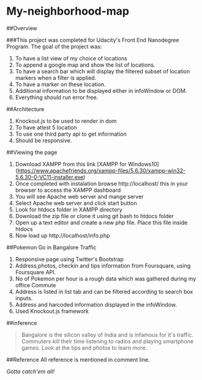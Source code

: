 # My-neighborhood-map

##Overview

###This project was completed for Udacity's Front End Nanodegree Program. The goal of the project was:
1. To have a list view of my choice of locations
2. To append a google map and show the list of locations.
3. To have a search bar which will display the filtered subset of location markers when a filter is applied.
4. To have a marker on these location.
5. Additional information to be displayed either in infoWindow or DOM.
6. Everything should run error free.

##Architecture
1. Knockout.js to be used to render in dom
2. To have atlest 5 location
3. To use one third party api to get information
4. Should be responsive.

##Viewing the page
1. Download XAMPP from this link [XAMPP for Windows10] (https://www.apachefriends.org/xampp-files/5.6.30/xampp-win32-5.6.30-0-VC11-installer.exe)
2. Once completed with instalation browse http://localhost/ this in your browser to access the XAMPP dashboard
3. You will see Apache web server and mange server
4. Select Apache web server and click start button
5. Look for htdocs folder in XAMPP directory
6. Download the zip file or clone it using git bash to htdocs folder
7. Open up a text editor and create a new php file. Place this file inside htdocs
8. Now load up http://localhost/info.php

##Pokemon Go in Bangalore Traffic
1. Responsive page using Twitter's Bootstrap
2. Address,photos, checkin and tips information from Foursquare, using Foursquare API.
3. No of Pokemon per hour is a rough data which was gathered during my office Commute
4. Address is listed in list tab and can be filtered according to search box inputs.
5. Address and harcoded information displayed in the infoWindow.
6. Used Knockout.js framework

##inference
> Bangalore is the silicon valley of India and is infamous for it's traffic. Commuters kill their time listening to radios and playing smartphone games. Look at the tips and photos to learn more.

##Reference
All reference is mentioned in comment line.

*Gotta catch'em all!*

